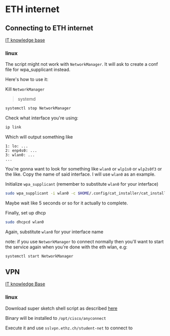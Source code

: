 # ETH internet

## Connecting to ETH internet

[IT knowledge base](https://unlimited.ethz.ch/display/itkb/Wi-Fi#WiFi-Students)

### linux

The script might not work with `NetworkManager`.
It will ask to create a conf file for wpa_supplicant instead.

Here's how to use it:

Kill `NetworkManager`

> systemd
``` bash
systemctl stop NetworkManager
```

Check what interface you're using:

``` bash
ip link
```
Which will output something like
```
1: lo: ...
2: enp4s0: ...
3: wlan0: ...
...
```
You're gonna want to look for something like `wlan0` or `wlp1s0` or `wlp2s0f3` or the like.
Copy the name of said interface. I will use `wlan0` as an example.

Initialize `wpa_supplicant` (remember to substitute `wlan0` for your interface)

``` bash
sudo wpa_supplicant -i wlan0 -c $HOME/.config/cat_installer/cat_installer.conf -B
```
Maybe wait like 5 seconds or so for it actually to complete.

Finally, set up dhcp

``` bash
sudo dhcpcd wlan0
```
Again, substitute `wlan0` for your interface name

note: if you use `NetworkManager` to connect normally
then you'll want to start the service again when you're done with the eth wlan,
e.g:
``` bash
systemctl start NetworkManager
```

## VPN

[IT knowledge Base](https://unlimited.ethz.ch/display/itkb/VPN)

### linux

Download super sketch shell script as described [here](https://unlimited.ethz.ch/display/itkb/VPN)

Binary will be installed to `/opt/cisco/anyconnect`

Execute it and use `sslvpn.ethz.ch/student-net` to connect to
